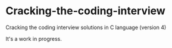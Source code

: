 # Cracking-the-coding-interview
Cracking the coding interview solutions in C language (version 4)

It's a work in progress.

